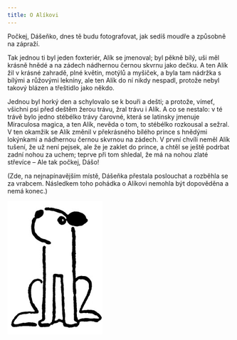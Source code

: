 ```yaml
---
title: O Alíkovi
---
```


Počkej, Dášeňko, dnes tě budu fotografovat, jak sedíš moudře a způsobně na zápraží.

Tak jednou ti byl jeden foxteriér, Alík se jmenoval; byl pěkně bílý, uši měl krásně hnědé a na zádech nádhernou černou skvrnu jako dečku. A ten Alík žil v krásné zahradě, plné květin, motýlů a myšiček, a byla tam nádržka s bílými a růžovými lekníny, ale ten Alík do ní nikdy nespadl, protože nebyl takový blázen a třeštidlo jako někdo.

Jednou byl horký den a schylovalo se k bouři a dešti; a protože, vímeť, všichni psi před deštěm žerou trávu, žral trávu i Alík. A co se nestalo: v té trávě bylo jedno stébélko trávy čarovné, která se latinsky jmenuje Miraculosa magica, a ten Alík, nevěda o tom, to stébélko rozkousal a sežral. V ten okamžik se Alík změnil v překrásného bílého prince s hnědými lokýnkami a nádhernou černou skvrnou na zádech. V první chvíli neměl Alík tušení, že už není pejsek, ale že je zaklet do prince, a chtěl se ještě podrbat zadní nohou za uchem; teprve při tom shledal, že má na nohou zlaté střevíce – Ale tak počkej, Dášo!

(Zde, na nejnapínavějším místě, Dášeňka přestala poslouchat a rozběhla se za vrabcem. Následkem toho pohádka o Alíkovi nemohla být dopověděna a nemá konec.)

![dasenka_ilustrace_050](./resources/dasenka_ilustrace_050.jpg)
